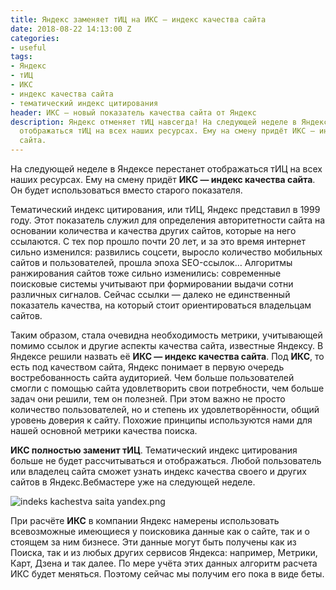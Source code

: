 ```yaml
---
title: Яндекс заменяет тИЦ на ИКС — индекс качества сайта
date: 2018-08-22 14:13:00 Z
categories:
- useful
tags:
- Яндекс
- тИЦ
- ИКС
- индекс качества сайта
- тематический индекс цитирования
header: ИКС — новый показатель качества сайта от Яндекс
description: Яндекс отменяет тИЦ навсегда! На следующей неделе в Яндексе перестанет
  отображаться тИЦ на всех наших ресурсах. Ему на смену придёт ИКС — индекс качества
  сайта.
---
```


На следующей неделе в Яндексе перестанет отображаться тИЦ на всех наших ресурсах. Ему на смену придёт **ИКС — индекс качества сайта**. Он будет использоваться вместо старого показателя.

Тематический индекс цитирования, или тИЦ, Яндекс представил в 1999 году. Этот показатель служил для определения авторитетности сайта на основании количества и качества других сайтов, которые на него ссылаются. С тех пор прошло почти 20 лет, и за это время интернет сильно изменился: развились соцсети, выросло количество мобильных сайтов и пользователей, прошла эпоха SEO-ссылок… Алгоритмы ранжирования сайтов тоже сильно изменились: современные поисковые системы учитывают при формировании выдачи сотни различных сигналов. Сейчас ссылки — далеко не единственный показатель качества, на который стоит ориентироваться владельцам сайтов.

Таким образом, стала очевидна необходимость метрики, учитывающей помимо ссылок и другие аспекты качества сайта, известные Яндексу. В Яндексе решили назвать её **ИКС — индекс качества сайта**. Под **ИКС**, то есть под качеством сайта, Яндекс понимает в первую очередь востребованность сайта аудиторией. Чем больше пользователей смогли с помощью сайта удовлетворить свои потребности, чем больше задач они решили, тем он полезней. При этом важно не просто количество пользователей, но и степень их удовлетворённости, общий уровень доверия к сайту. Похожие принципы используются нами для нашей основной метрики качества поиска.

**ИКС полностью заменит тИЦ**. Тематический индекс цитирования больше не будет рассчитываться и отображаться. Любой пользователь или владелец сайта сможет узнать индекс качества своего и других сайтов в Яндекс.Вебмастере уже на следующей неделе.

![indeks kachestva saita yandex.png](/uploads/indeks%20kachestva%20saita%20yandex.png)

При расчёте **ИКС** в компании Яндекс намерены использовать всевозможные имеющиеся у поисковика данные как о сайте, так и о стоящем за ним бизнесе. Эти данные могут быть получены как из Поиска, так и из любых других сервисов Яндекса: например, Метрики, Карт, Дзена и так далее. По мере учёта этих данных алгоритм расчета ИКС будет меняться. Поэтому сейчас мы получим его пока в виде беты.